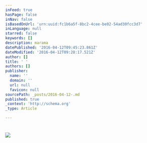 ```yaml
---
inFeed: true
hasPage: false
inNav: false
isBasedOnUrl: 'urn:uuid:fc1b6a5f-8bc2-4cee-be02-54ad30fcc3d7'
inLanguage: null
starred: false
keywords: []
description: marama
datePublished: '2016-04-12T09:45:23.861Z'
dateModified: '2016-04-12T09:28:17.521Z'
author: []
title: ' '
authors: []
publisher:
  name: ''
  domain: ''
  url: null
  favicon: null
sourcePath: _posts/2016-04-12-.md
published: true
_context: 'http://schema.org'
_type: Article

---
```

# ![](https://the-grid-user-content.s3-us-west-2.amazonaws.com/2ff66710-c437-4e8f-babf-a403b9b037f4.png)
